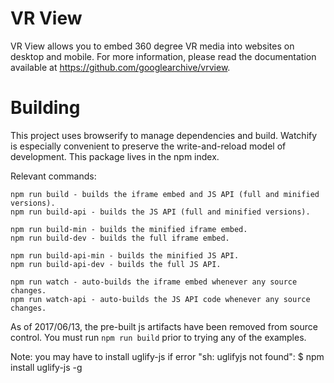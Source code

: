 VR View
=======

VR View allows you to embed 360 degree VR media into websites on desktop and
mobile. For more information, please read the documentation available at
<https://github.com/googlearchive/vrview>.

# Building

This project uses browserify to manage dependencies and build.  Watchify is
especially convenient to preserve the write-and-reload model of development.
This package lives in the npm index.

Relevant commands:

    npm run build - builds the iframe embed and JS API (full and minified versions).
    npm run build-api - builds the JS API (full and minified versions).

    npm run build-min - builds the minified iframe embed.
    npm run build-dev - builds the full iframe embed.

    npm run build-api-min - builds the minified JS API.
    npm run build-api-dev - builds the full JS API.

    npm run watch - auto-builds the iframe embed whenever any source changes.
    npm run watch-api - auto-builds the JS API code whenever any source changes.

As of 2017/06/13, the pre-built js artifacts have been removed from source
control. You must run `npm run build` prior to trying any of the examples.

Note: you may have to install uglify-js if error "sh: uglifyjs not found":
$ npm install uglify-js -g
